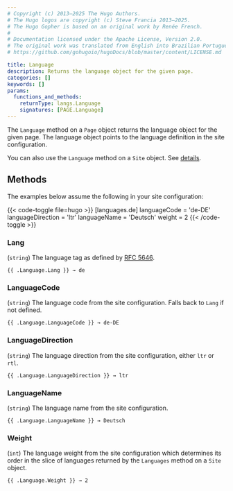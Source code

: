 ```yaml
---
# Copyright (c) 2013–2025 The Hugo Authors.
# The Hugo logos are copyright (c) Steve Francia 2013–2025.
# The Hugo Gopher is based on an original work by Renée French.
#
# Documentation licensed under the Apache License, Version 2.0.
# The original work was translated from English into Brazilian Portuguese.
# https://github.com/gohugoio/hugoDocs/blob/master/content/LICENSE.md

title: Language
description: Returns the language object for the given page.
categories: []
keywords: []
params:
  functions_and_methods:
    returnType: langs.Language
    signatures: [PAGE.Language]
---
```


The `Language` method on a `Page` object returns the language object for the given page. The language object points to the language definition in the site configuration.

You can also use the `Language` method on a `Site` object. See&nbsp;[details].

## Methods

The examples below assume the following in your site configuration:

{{< code-toggle file=hugo >}}
[languages.de]
languageCode = 'de-DE'
languageDirection = 'ltr'
languageName = 'Deutsch'
weight = 2
{{< /code-toggle >}}

### Lang

(`string`) The language tag as defined by [RFC 5646].

```go-html-template
{{ .Language.Lang }} → de
```

### LanguageCode

(`string`) The language code from the site configuration. Falls back to `Lang` if not defined.

```go-html-template
{{ .Language.LanguageCode }} → de-DE
```

### LanguageDirection

(`string`) The language direction from the site configuration, either `ltr` or `rtl`.

```go-html-template
{{ .Language.LanguageDirection }} → ltr
```

### LanguageName

(`string`) The language name from the site configuration.

```go-html-template
{{ .Language.LanguageName }} → Deutsch
```

### Weight

(`int`) The language weight from the site configuration which determines its order in the slice of languages returned by the `Languages` method on a `Site` object.

```go-html-template
{{ .Language.Weight }} → 2
```

[details]: /methods/site/language/
[RFC 5646]: https://datatracker.ietf.org/doc/html/rfc5646
